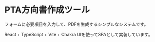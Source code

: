 # PTA方向書作成ツール

フォームに必要項目を入力して、PDFを生成するシンプルなシステムです。

React + TypeScript + Vite + Chakra UIを使ってSPAとして実装しています。
